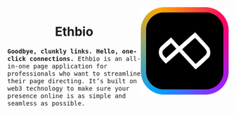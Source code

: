 <a href="https://ethbio.xyz/">
  <img src="../assets/Ethbio.png" align="right" width="200px" />
</a>

<h1 align="center"> Ethbio </h1>

<samp>
  <b>Goodbye, clunkly links. Hello, one-click connections.</b>
  Ethbio is an all-in-one page application for professionals who want to streamline their page directing. It’s built on web3 technology to make sure your presence online is as simple and seamless as possible. 
</samp>


